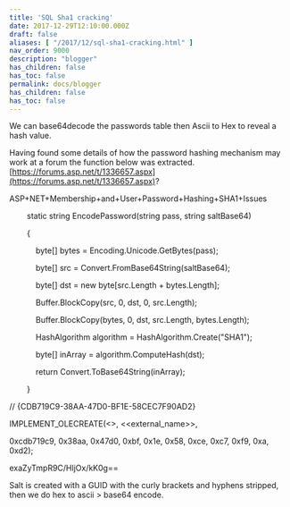```yaml
---
title: 'SQL Sha1 cracking'
date: 2017-12-29T12:10:00.000Z
draft: false
aliases: [ "/2017/12/sql-sha1-cracking.html" ]
nav_order: 9000
description: "blogger"
has_children: false
has_toc: false
permalink: docs/blogger
has_children: false
has_toc: false
---
```


We can base64decode the passwords table then Ascii to Hex to reveal a hash value.

  

Having found some details of how the password hashing mechanism may work at a forum the function below was extracted. [https://forums.asp.net/t/1336657.aspx](https://forums.asp.net/t/1336657.aspx)?

ASP+NET+Membership+and+User+Password+Hashing+SHA1+Issues

  

  

  

        static string EncodePassword(string pass, string saltBase64)

        {

            byte\[\] bytes = Encoding.Unicode.GetBytes(pass);

            byte\[\] src = Convert.FromBase64String(saltBase64);

            byte\[\] dst = new byte\[src.Length + bytes.Length\];

            Buffer.BlockCopy(src, 0, dst, 0, src.Length);

            Buffer.BlockCopy(bytes, 0, dst, src.Length, bytes.Length);

            HashAlgorithm algorithm = HashAlgorithm.Create("SHA1");

            byte\[\] inArray = algorithm.ComputeHash(dst);

            return Convert.ToBase64String(inArray);

        }

  

  

// {CDB719C9-38AA-47D0-BF1E-58CEC7F90AD2}

IMPLEMENT\_OLECREATE(<<class>>, <<external\_name>>,

0xcdb719c9, 0x38aa, 0x47d0, 0xbf, 0x1e, 0x58, 0xce, 0xc7, 0xf9, 0xa, 0xd2);

  

exaZyTmpR9C/HljOx/kK0g==

  

Salt is created with a GUID with the curly brackets and hyphens stripped, then we do hex to ascii > base64 encode.